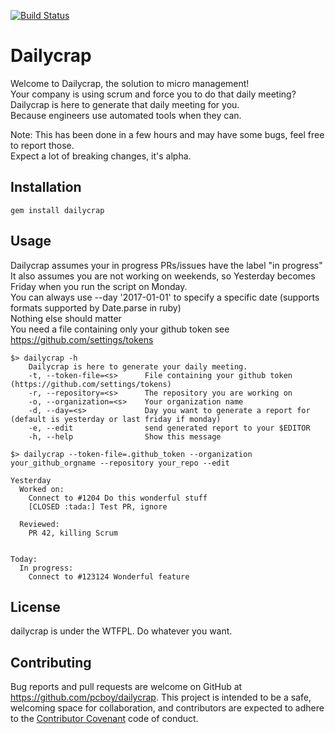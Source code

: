[![Build Status](https://travis-ci.org/pcboy/dailycrap.svg?branch=master)](https://travis-ci.org/pcboy/dailycrap)

# Dailycrap

Welcome to Dailycrap, the solution to micro management!  
Your company is using scrum and force you to do that daily meeting?  
Dailycrap is here to generate that daily meeting for you.  
Because engineers use automated tools when they can.  

Note: This has been done in a few hours and may have some bugs, feel free to report those.  
Expect a lot of breaking changes, it's alpha.

## Installation
```
gem install dailycrap
```

## Usage
Dailycrap assumes your in progress PRs/issues have the label "in progress"  
It also assumes you are not working on weekends, so Yesterday becomes Friday when you run the script on Monday.  
You can always use --day '2017-01-01' to specify a specific date (supports formats supported by Date.parse in ruby)  
Nothing else should matter  
You need a file containing only your github token see https://github.com/settings/tokens  

```
$> dailycrap -h
	Dailycrap is here to generate your daily meeting.
	-t, --token-file=<s>      File containing your github token (https://github.com/settings/tokens)
	-r, --repository=<s>      The repository you are working on
	-o, --organization=<s>    Your organization name
	-d, --day=<s>             Day you want to generate a report for (default is yesterday or last friday if monday)
	-e, --edit                send generated report to your $EDITOR
	-h, --help                Show this message

$> dailycrap --token-file=.github_token --organization your_github_orgname --repository your_repo --edit

Yesterday
  Worked on:
    Connect to #1204 Do this wonderful stuff
    [CLOSED :tada:] Test PR, ignore

  Reviewed:
    PR 42, killing Scrum
    

Today:
  In progress:
    Connect to #123124 Wonderful feature
```

## License
dailycrap is under the WTFPL. Do whatever you want.

## Contributing

Bug reports and pull requests are welcome on GitHub at https://github.com/pcboy/dailycrap. This project is intended to be a safe, welcoming space for collaboration, and contributors are expected to adhere to the [Contributor Covenant](http://contributor-covenant.org) code of conduct.

